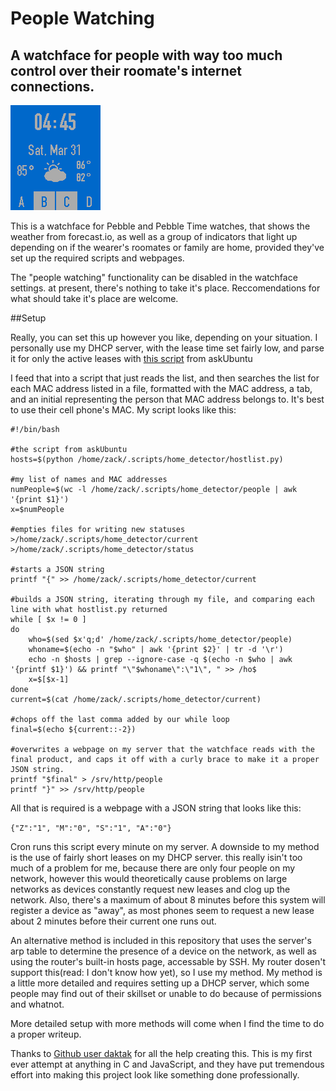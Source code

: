 # People Watching
## A watchface for people with way too much control over their roomate's internet connections.

![Alt text](releases/zackwatch.png?raw=true "Watch")

This is a watchface for Pebble and Pebble Time watches, that shows the weather from forecast.io, as well as a group of indicators that light up depending on if the wearer's roomates or family are home, provided they've set up the required scripts and webpages.

The "people watching" functionality can be disabled in the watchface settings. at present, there's nothing to take it's place. Reccomendations for what should take it's place are welcome.

##Setup

Really, you can set this up however you like, depending on your situation. I personally use my DHCP server, with the lease time set fairly low, and parse it for only the active leases with [this script](http://askubuntu.com/a/553387) from askUbuntu

I feed that into a script that just reads the list, and then searches the list for each MAC address listed in a file, formatted with the MAC address, a tab, and an initial representing the person that MAC address belongs to. It's best to use their cell phone's MAC. My script looks like this:
```
#!/bin/bash

#the script from askUbuntu
hosts=$(python /home/zack/.scripts/home_detector/hostlist.py) 

#my list of names and MAC addresses
numPeople=$(wc -l /home/zack/.scripts/home_detector/people | awk '{print $1}') 
x=$numPeople

#empties files for writing new statuses
>/home/zack/.scripts/home_detector/current 
>/home/zack/.scripts/home_detector/status

#starts a JSON string
printf "{" >> /home/zack/.scripts/home_detector/current 

#builds a JSON string, iterating through my file, and comparing each line with what hostlist.py returned
while [ $x != 0 ] 
do
    who=$(sed $x'q;d' /home/zack/.scripts/home_detector/people)
    whoname=$(echo -n "$who" | awk '{print $2}' | tr -d '\r')
    echo -n $hosts | grep --ignore-case -q $(echo -n $who | awk '{printf $1}') && printf "\"$whoname\":\"1\", " >> /ho$
    x=$[$x-1]
done
current=$(cat /home/zack/.scripts/home_detector/current)

#chops off the last comma added by our while loop
final=$(echo ${current::-2}) 

#overwrites a webpage on my server that the watchface reads with the final product, and caps it off with a curly brace to make it a proper JSON string.
printf "$final" > /srv/http/people 
printf "}" >> /srv/http/people
```

All that is required is a webpage with a JSON string that looks like this:

`{"Z":"1", "M":"0", "S":"1", "A":"0"}`

Cron runs this script every minute on my server. A downside to my method is the use of fairly short leases on my DHCP server. this really isin't too much of a problem for me, because there are only four people on my network, however this would theoretically cause problems on large networks as devices constantly request new leases and clog up the network. Also, there's a maximum of about 8 minutes before this system will register a device as "away", as most phones seem to request a new lease about 2 minutes before their current one runs out.

An alternative method is included in this repository that uses the server's arp table to determine the presence of a device on the network, as well as using the router's built-in hosts page, accessable by SSH. My router dosen't support this(read: I don't know how yet), so I use my method. My method is a little more detailed and requires setting up a DHCP server, which some people may find out of their skillset or unable to do because of permissions and whatnot. 

More detailed setup with more methods will come when I find the time to do a proper writeup.

Thanks to [Github user daktak](https://github.com/daktak) for all the help creating this. This is my first ever attempt at anything in C and JavaScript, and they have put tremendous effort into making this project look like something done professionally.
